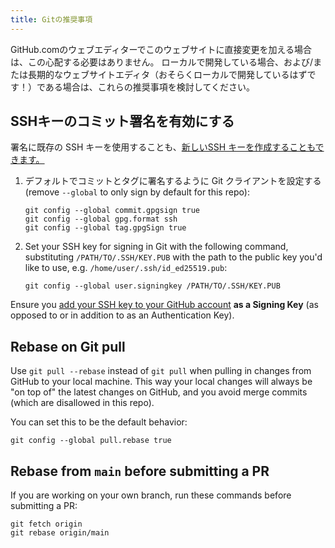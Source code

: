 ```yaml
---
title: Gitの推奨事項
---
```


GitHub.comのウェブエディターでこのウェブサイトに直接変更を加える場合は、この心配する必要はありません。 ローカルで開発している場合、および/または長期的なウェブサイトエディタ（おそらくローカルで開発しているはずです！）である場合は、これらの推奨事項を検討してください。

## SSHキーのコミット署名を有効にする

署名に既存の SSH キーを使用することも、[新しいSSH キーを作成することもできます。](https://docs.github.com/en/authentication/connecting-to-github-with-ssh/generating-a-new-ssh-key-and-adding-it-to-the-ssh-agent)

1. デフォルトでコミットとタグに署名するように Git クライアントを設定する (remove `--global` to only sign by default for this repo):
   ```
   git config --global commit.gpgsign true
   git config --global gpg.format ssh
   git config --global tag.gpgSign true
   ```
2. Set your SSH key for signing in Git with the following command, substituting `/PATH/TO/.SSH/KEY.PUB` with the path to the public key you'd like to use, e.g. `/home/user/.ssh/id_ed25519.pub`:
   ```
   git config --global user.signingkey /PATH/TO/.SSH/KEY.PUB
   ```

Ensure you [add your SSH key to your GitHub account](https://docs.github.com/en/authentication/connecting-to-github-with-ssh/adding-a-new-ssh-key-to-your-github-account#adding-a-new-ssh-key-to-your-account) **as a Signing Key** (as opposed to or in addition to as an Authentication Key).

## Rebase on Git pull

Use `git pull --rebase` instead of `git pull` when pulling in changes from GitHub to your local machine. This way your local changes will always be "on top of" the latest changes on GitHub, and you avoid merge commits (which are disallowed in this repo).

You can set this to be the default behavior:

```
git config --global pull.rebase true
```

## Rebase from `main` before submitting a PR

If you are working on your own branch, run these commands before submitting a PR:

```
git fetch origin
git rebase origin/main
```

